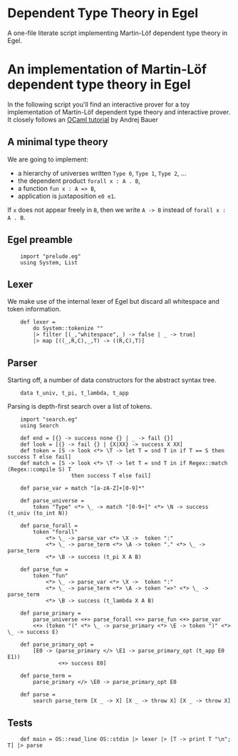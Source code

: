 # Dependent Type Theory in Egel

A one-file literate script implementing Martin-Löf dependent type theory
in Egel.

# An implementation of Martin-Löf dependent type theory in Egel

In the following script you'll find an interactive prover for a toy 
implementation of Martin-Löf dependent type theory and interactive
prover. It closely follows an 
[OCaml tutorial](https://math.andrej.com/2012/11/08/how-to-implement-dependent-type-theory-i/)
by Andrej Bauer 

## A minimal type theory

We are going to implement:

- a hierarchy of universes written `Type 0`, `Type 1`, `Type 2`, ...
- the dependent product `forall x : A . B`,
- a function `fun x : A => B`,
- application is juxtaposition `e0 e1`.

If `x` does not appear freely in `B`, then we write `A -> B` instead 
of `forall x : A . B`.

## Egel preamble

```
    import "prelude.eg"
    using System, List
```

## Lexer

We make use of the internal lexer of Egel but discard all whitespace 
and token information.

```
    def lexer = 
        do System::tokenize ""
        |> filter [(_,"whitespace",_) -> false | _ -> true]
        |> map [((_,R,C),_,T) -> ((R,C),T)]
```

## Parser

Starting off, a number of data constructors for the abstract syntax 
tree.

```
    data t_univ, t_pi, t_lambda, t_app
```

Parsing is depth-first search over a list of tokens.

```
    import "search.eg"
    using Search

    def end = [{} -> success none {} | _ -> fail {}]
    def look = [{} -> fail {} | {X|XX} -> success X XX]
    def token = [S -> look <*> \T -> let T = snd T in if T == S then success T else fail]
    def match = [S -> look <*> \T -> let T = snd T in if Regex::match (Regex::compile S) T 
                    then success T else fail]

    def parse_var = match "[a-zA-Z]+[0-9]*"

    def parse_universe =
        token "Type" <*> \_ -> match "[0-9+]" <*> \N -> success (t_univ (to_int N))

    def parse_forall =
        token "forall"
            <*> \_ -> parse_var <*> \X ->  token ":"
            <*> \_ -> parse_term <*> \A -> token "." <*> \_ -> parse_term
            <*> \B -> success (t_pi X A B)

    def parse_fun =
        token "fun"
            <*> \_ -> parse_var <*> \X ->  token ":"
            <*> \_ -> parse_term <*> \A -> token "=>" <*> \_ -> parse_term
            <*> \B -> success (t_lambda X A B)

    def parse_primary =
        parse_universe <+> parse_forall <+> parse_fun <+> parse_var
        <+> (token "(" <*> \_ -> parse_primary <*> \E -> token ")" <*> \_ -> success E)

    def parse_primary_opt =
        [E0 -> (parse_primary </> \E1 -> parse_primary_opt (t_app E0 E1))
                <+> success E0]

    def parse_term =
        parse_primary </> \E0 -> parse_primary_opt E0

    def parse =
        search parse_term [X _ -> X] [X _ -> throw X] [X _ -> throw X]
```

## Tests
```
    def main = OS::read_line OS::stdin |> lexer |> [T -> print T "\n"; T] |> parse
```

